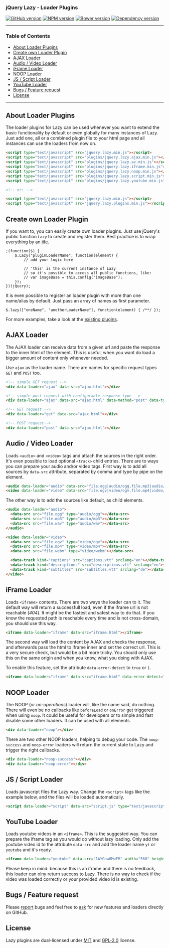 ### jQuery Lazy - Loader Plugins
[![GitHub version](https://badge.fury.io/gh/eisbehr-%2Fjquery.lazy.svg)](http://github.com/eisbehr-/jquery.lazy)
[![NPM version](https://badge.fury.io/js/jquery-lazy.svg)](http://www.npmjs.org/package/jquery-lazy)
[![Bower version](https://badge.fury.io/bo/jquery-lazy.svg)](http://bower.io/search/?q=jquery-lazy)
[![Dependency version](https://david-dm.org/eisbehr-/jquery.lazy.png)](https://david-dm.org/eisbehr-/jquery.lazy)

---

### Table of Contents
* [About Loader Plugins](#about-loader-plugins)
* [Create own Loader Plugin](#create-own-loader-plugin)
* [AJAX Loader](#ajax-loader)
* [Audio / Video Loader](#audio--video-loader)
* [iFrame Loader](#iframe-loader)
* [NOOP Loader](#noop-loader)
* [JS / Script Loader](#js--script-loader)
* [YouTube Loader](#youtube-loader)
* [Bugs / Feature request](#bugs--feature-request)
* [License](#license)

---

## About Loader Plugins
The loader plugins for Lazy can be used whenever you want to extend the basic functionality by default or even globally for many instances of Lazy.
Just add one, all or a combined plugin file to your html page and all instances can use the loaders from now on.
```HTML
<script type="text/javascript" src="jquery.lazy.min.js"></script>
<script type="text/javascript" src="plugins/jquery.lazy.ajax.min.js"></script>
<script type="text/javascript" src="plugins/jquery.lazy.av.min.js"></script>
<script type="text/javascript" src="plugins/jquery.lazy.iframe.min.js"></script>
<script type="text/javascript" src="plugins/jquery.lazy.noop.min.js"></script>
<script type="text/javascript" src="plugins/jquery.lazy.script.min.js"></script>
<script type="text/javascript" src="plugins/jquery.lazy.youtube.min.js"></script>

<!-- or: -->

<script type="text/javascript" src="jquery.lazy.min.js"></script>
<script type="text/javascript" src="jquery.lazy.plugins.min.js"></script>
```


## Create own Loader Plugin
If you want to, you can easily create own loader plugins.
Just use jQuery's public function `Lazy` to create and register them.
Best practice is to wrap everything by an [iife](https://en.wikipedia.org/wiki/Immediately-invoked_function_expression).
```JS
;(function($) {
    $.Lazy("pluginLoaderName", function(element) {
        // add your logic here

        // 'this' is the current instance of Lazy
        // so it's possible to access all public functions, like:
        // var imageBase = this.config("imageBase");
    });
})(jQuery);
```

It is even possible to register an loader plugin with more than one name/alias by default.
Just pass an array of names as first parameter.
```JS
$.lazy(["oneName", "anotherLoaderName"], function(element) { /**/ });
```

For more examples, take a look at the [existing plugins](https://github.com/eisbehr-/jquery.lazy/tree/master/plugins).


## AJAX Loader
The AJAX loader can receive data from a given url and paste the response to the inner html of the element.
This is useful, when you want do load a bigger amount of content only whenever needed.

Use `ajax` as the loader name. There are names for specific request types `GET` and `POST` too.
```HTML
<!-- simple GET request -->
<div data-loader="ajax" data-src="ajax.html"></div>

<!-- simple post request with configurable response type -->
<div data-loader="ajax" data-src="ajax.html" data-method="post" data-type="html"></div>

<!-- GET request -->
<div data-loader="get" data-src="ajax.html"></div>

<!-- POST request-->
<div data-loader="post" data-src="ajax.html"></div>
```


## Audio / Video Loader
Loads `<audio>` and `<video>` tags and attach the sources in the right order.
It's even possible to load optional `<track>` child entries.
There are to ways you can prepare your audio and/or video tags.
First way is to add all sources by `data-src` attribute, separated by comma and type by pipe on the element.
```HTML
<audio data-loader="audio" data-src="file.ogg|audio/ogg,file.mp3|audio/mp3,file.wav|audio/wav"></audio>
<video data-loader="video" data-src="file.ogv|video/ogv,file.mp4|video/mp4,file.webm|video/webm"></video>
```

The other way is to add the sources like default, as child elements.
```HTML
<audio data-loader="audio">
  <data-src src="file.ogg" type="audio/ogg"></data-src>
  <data-src src="file.mp3" type="audio/mp3"></data-src>
  <data-src src="file.wav" type="audio/wav"></data-src>
</audio>

<video data-loader="video">
  <data-src src="file.ogv" type="video/ogv"></data-src>
  <data-src src="file.mp4" type="video/mp4"></data-src>
  <data-src src="file.webm" type="video/webm"></data-src>

  <data-track kind="captions" src="captions.vtt" srclang="en"></data-track>
  <data-track kind="descriptions" src="descriptions.vtt" srclang="en"></data-track>
  <data-track kind="subtitles" src="subtitles.vtt" srclang="de"></data-track>
</video>
```


## iFrame Loader
Loads `<iframe>` contents.
There are two ways the loader can to it.
The default way will return a successfull load, even if the iframe url is not reachable (_404_).
It might be the fastest and safest way to do that.
If you know the requested path is reachable every time and is not cross-domain, you should use this way.
```HTML
<iframe data-loader="iframe" data-src="iframe.html"></iframe>
```

The second way will load the content by AJAX and checks the response, and afterwards pass the html to iframe inner and set the correct url.
This is a very secure check, but would be a bit more tricky.
You should only use this on the same origin and when you know, what you doing with AJAX.

To enable this feature, set the attribute `data-error-detect` to `true` or `1`.
```HTML
<iframe data-loader="iframe" data-src="iframe.html" data-error-detect="true"></iframe>
```


## NOOP Loader
The NOOP (_or no-operations_) loader will, like the name said, do nothing.
There will even be no callbacks like `beforeLoad` or `onError` get triggered when using `noop`.
It could be useful for developers or to simple and fast disable some other loaders.
It can be used with all elements.
```HTML
<div data-loader="noop"></div>
```

There are two other NOOP loaders, helping to debug your code.
The `noop-success` and `noop-error` loaders will return the current state to Lazy and trigger the right callbacks.
```HTML
<div data-loader="noop-success"></div>
<div data-loader="noop-error"></div>
```


## JS / Script Loader
Loads javascript files the Lazy way.
Change the `<script>` tags like the example below, and the files will be loaded automatically.
```HTML
<script data-loader="script" data-src="script.js" type="text/javascript"></script>
```


## YouTube Loader
Loads youtube videos in an `<iframe>`.
This is the suggested way.
You can prepare the iframe tag as you would do without lazy loading.
Only add the youtube video id to the attribute `data-src` and add the loader name `yt` or `youtube` and it's ready.
```HTML
<iframe data-loader="youtube" data-src="1AYGnw6MwFM" width="560" height="315" frameborder="0"></iframe>
```

Please keep in mind: because this is an iframe and there is no feedback, this loader can olny return success to Lazy.
There is no way to check if the video was loaded correctly or your provided video id is existing.


## Bugs / Feature request
Please [report](http://github.com/eisbehr-/jquery.lazy/issues) bugs and feel free to [ask](http://github.com/eisbehr-/jquery.lazy/issues) for new features and loaders directly on GitHub.


## License
Lazy plugins are dual-licensed under [MIT](http://www.opensource.org/licenses/mit-license.php) and [GPL-2.0](http://www.gnu.org/licenses/gpl-2.0.html) license.